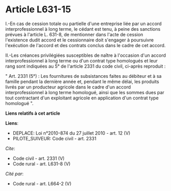 # Article L631-15

I.-En cas de cession totale ou partielle d'une entreprise liée par un accord interprofessionnel à long terme, le cédant est
tenu, à peine des sanctions prévues à l'article L. 631-8, de mentionner dans l'acte de cession l'existence dudit accord et le
cessionnaire doit s'engager à poursuivre l'exécution de l'accord et des contrats conclus dans le cadre de cet accord. 

II.-Les créances privilégiées susceptibles de naître à l'occasion d'un accord interprofessionnel à long terme ou d'un contrat
type homologués et leur rang sont indiquées au 5° de l'article 2331 du code civil, ci-après reproduit : 

" Art. 2331 (5°) : Les fournitures de subsistances faites au débiteur et à sa famille pendant la dernière année et, pendant
le même délai, les produits livrés par un producteur agricole dans le cadre d'un accord interprofessionnel à long terme
homologué, ainsi que les sommes dues par tout contractant d'un exploitant agricole en application d'un contrat type homologué
".

**Liens relatifs à cet article**

**Liens**:

  - DEPLACE: Loi n°2010-874 du 27 juillet 2010 - art. 12 (V)
  - PILOTE_SUIVEUR: Code civil - art. 2331

_Cite_:

  - Code civil - art. 2331 (V)
  - Code rural - art. L631-8 (V)

_Cité par_:

  - Code rural - art. L664-2 (V)
